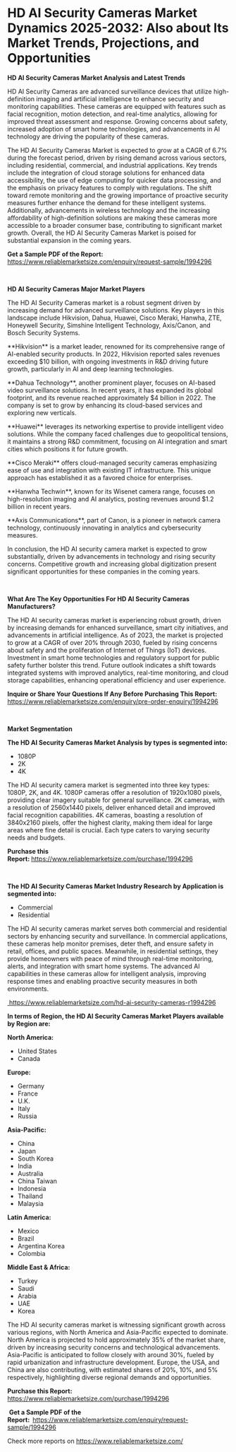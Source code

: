 <p><h1>HD AI Security Cameras Market Dynamics 2025-2032: Also about Its Market Trends, Projections, and Opportunities</h1></p><p><strong>HD AI Security Cameras Market Analysis and Latest Trends</strong></p>
<p><p>HD AI Security Cameras are advanced surveillance devices that utilize high-definition imaging and artificial intelligence to enhance security and monitoring capabilities. These cameras are equipped with features such as facial recognition, motion detection, and real-time analytics, allowing for improved threat assessment and response. Growing concerns about safety, increased adoption of smart home technologies, and advancements in AI technology are driving the popularity of these cameras.</p><p>The HD AI Security Cameras Market is expected to grow at a CAGR of 6.7% during the forecast period, driven by rising demand across various sectors, including residential, commercial, and industrial applications. Key trends include the integration of cloud storage solutions for enhanced data accessibility, the use of edge computing for quicker data processing, and the emphasis on privacy features to comply with regulations. The shift toward remote monitoring and the growing importance of proactive security measures further enhance the demand for these intelligent systems. Additionally, advancements in wireless technology and the increasing affordability of high-definition solutions are making these cameras more accessible to a broader consumer base, contributing to significant market growth. Overall, the HD AI Security Cameras Market is poised for substantial expansion in the coming years.</p></p>
<p><strong>Get a Sample PDF of the Report:&nbsp;</strong> <a href="https://www.reliablemarketsize.com/enquiry/request-sample/1994296?utm_campaign=2015&utm_medium=2&utm_source=Github&utm_content=ia&utm_term=13022025&utm_id=hd-ai-security-cameras">https://www.reliablemarketsize.com/enquiry/request-sample/1994296</a></p>
<p>&nbsp;</p>
<p><strong>HD AI Security Cameras Major Market Players</strong></p>
<p><p>The HD AI Security Cameras market is a robust segment driven by increasing demand for advanced surveillance solutions. Key players in this landscape include Hikvision, Dahua, Huawei, Cisco Meraki, Hanwha, ZTE, Honeywell Security, Simshine Intelligent Technology, Axis/Canon, and Bosch Security Systems.</p><p>**Hikvision** is a market leader, renowned for its comprehensive range of AI-enabled security products. In 2022, Hikvision reported sales revenues exceeding $10 billion, with ongoing investments in R&D driving future growth, particularly in AI and deep learning technologies.</p><p>**Dahua Technology**, another prominent player, focuses on AI-based video surveillance solutions. In recent years, it has expanded its global footprint, and its revenue reached approximately $4 billion in 2022. The company is set to grow by enhancing its cloud-based services and exploring new verticals.</p><p>**Huawei** leverages its networking expertise to provide intelligent video solutions. While the company faced challenges due to geopolitical tensions, it maintains a strong R&D commitment, focusing on AI integration and smart cities which positions it for future growth.</p><p>**Cisco Meraki** offers cloud-managed security cameras emphasizing ease of use and integration with existing IT infrastructure. This unique approach has established it as a favored choice for enterprises. </p><p>**Hanwha Techwin**, known for its Wisenet camera range, focuses on high-resolution imaging and AI analytics, posting revenues around $1.2 billion in recent years. </p><p>**Axis Communications**, part of Canon, is a pioneer in network camera technology, continuously innovating in analytics and cybersecurity measures. </p><p>In conclusion, the HD AI security camera market is expected to grow substantially, driven by advancements in technology and rising security concerns. Competitive growth and increasing global digitization present significant opportunities for these companies in the coming years.</p></p>
<p>&nbsp;</p>
<p><strong>What Are The Key Opportunities For HD AI Security Cameras Manufacturers?</strong></p>
<p><p>The HD AI security cameras market is experiencing robust growth, driven by increasing demands for enhanced surveillance, smart city initiatives, and advancements in artificial intelligence. As of 2023, the market is projected to grow at a CAGR of over 20% through 2030, fueled by rising concerns about safety and the proliferation of Internet of Things (IoT) devices. Investment in smart home technologies and regulatory support for public safety further bolster this trend. Future outlook indicates a shift towards integrated systems with improved analytics, real-time monitoring, and cloud storage capabilities, enhancing operational efficiency and user experience.</p></p>
<p><strong>Inquire or Share Your Questions If Any Before Purchasing This Report:</strong> <a href="https://www.reliablemarketsize.com/enquiry/pre-order-enquiry/1994296?utm_campaign=2015&utm_medium=2&utm_source=Github&utm_content=ia&utm_term=13022025&utm_id=hd-ai-security-cameras">https://www.reliablemarketsize.com/enquiry/pre-order-enquiry/1994296</a></p>
<p>&nbsp;</p>
<p><strong>Market Segmentation</strong></p>
<p><strong>The HD AI Security Cameras Market Analysis by types is segmented into:</strong></p>
<p><ul><li>1080P</li><li>2K</li><li>4K</li></ul></p>
<p><p>The HD AI security camera market is segmented into three key types: 1080P, 2K, and 4K. 1080P cameras offer a resolution of 1920x1080 pixels, providing clear imagery suitable for general surveillance. 2K cameras, with a resolution of 2560x1440 pixels, deliver enhanced detail and improved facial recognition capabilities. 4K cameras, boasting a resolution of 3840x2160 pixels, offer the highest clarity, making them ideal for large areas where fine detail is crucial. Each type caters to varying security needs and budgets.</p></p>
<p><strong>Purchase this Report:&nbsp;</strong><a href="https://www.reliablemarketsize.com/purchase/1994296?utm_campaign=2015&utm_medium=2&utm_source=Github&utm_content=ia&utm_term=13022025&utm_id=hd-ai-security-cameras">https://www.reliablemarketsize.com/purchase/1994296</a></p>
<p>&nbsp;</p>
<p><strong>The HD AI Security Cameras Market Industry Research by Application is segmented into:</strong></p>
<p><ul><li>Commercial</li><li>Residential</li></ul></p>
<p><p>The HD AI security cameras market serves both commercial and residential sectors by enhancing security and surveillance. In commercial applications, these cameras help monitor premises, deter theft, and ensure safety in retail, offices, and public spaces. Meanwhile, in residential settings, they provide homeowners with peace of mind through real-time monitoring, alerts, and integration with smart home systems. The advanced AI capabilities in these cameras allow for intelligent analysis, improving response times and enabling proactive security measures in both environments.</p></p>
<p><a href="https://www.reliablemarketsize.com/hd-ai-security-cameras-r1994296?utm_campaign=2015&utm_medium=2&utm_source=Github&utm_content=ia&utm_term=13022025&utm_id=hd-ai-security-cameras">&nbsp;https://www.reliablemarketsize.com/hd-ai-security-cameras-r1994296</a></p>
<p><strong>In terms of Region, the HD AI Security Cameras Market Players available by Region are:</strong></p>
<p>
    <p> <strong> North America: </strong>
        <ul>
            <li>United States</li>
            <li>Canada</li>
        </ul>
        </p> 
    <p> <strong> Europe: </strong>
        <ul>
            <li>Germany</li>
            <li>France</li>
            <li>U.K.</li>
            <li>Italy</li>
            <li>Russia</li>
        </ul>
        </p> 
    <p> <strong> Asia-Pacific: </strong>
        <ul>
            <li>China</li>
            <li>Japan</li>
            <li>South Korea</li>
            <li>India</li>
            <li>Australia</li>
            <li>China Taiwan</li>
            <li>Indonesia</li>
            <li>Thailand</li>
            <li>Malaysia</li>
        </ul>
        </p> 
    <p> <strong> Latin America: </strong>
        <ul>
            <li>Mexico</li>
            <li>Brazil</li>
            <li>Argentina Korea</li>
            <li>Colombia</li>
        </ul>
        </p> 
    <p> <strong> Middle East & Africa: </strong>
        <ul>
            <li>Turkey</li>
            <li>Saudi</li>
            <li>Arabia</li>
            <li>UAE</li>
            <li>Korea</li>
        </ul>
    </p>
    </p>
<p><p>The HD AI security cameras market is witnessing significant growth across various regions, with North America and Asia-Pacific expected to dominate. North America is projected to hold approximately 35% of the market share, driven by increasing security concerns and technological advancements. Asia-Pacific is anticipated to follow closely with around 30%, fueled by rapid urbanization and infrastructure development. Europe, the USA, and China are also contributing, with estimated shares of 20%, 10%, and 5% respectively, highlighting diverse regional demands and opportunities.</p></p>
<p><strong>Purchase this Report: </strong><a href="https://www.reliablemarketsize.com/purchase/1994296?utm_campaign=2015&utm_medium=2&utm_source=Github&utm_content=ia&utm_term=13022025&utm_id=hd-ai-security-cameras">https://www.reliablemarketsize.com/purchase/1994296</a></p>
<p>&nbsp;<strong>Get a Sample PDF of the Report:&nbsp;&nbsp;</strong><a href="https://www.reliablemarketsize.com/enquiry/request-sample/1994296?utm_campaign=2015&utm_medium=2&utm_source=Github&utm_content=ia&utm_term=13022025&utm_id=hd-ai-security-cameras">https://www.reliablemarketsize.com/enquiry/request-sample/1994296</a></p>
<p><strong></strong></p>
<p>Check more reports on <a href="https://www.reliablemarketsize.com/?utm_campaign=2015&utm_medium=2&utm_source=Github&utm_content=ia&utm_term=13022025&utm_id=hd-ai-security-cameras">https://www.reliablemarketsize.com/</a></p>